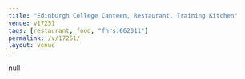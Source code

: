```yaml
---
title: "Edinburgh College Canteen, Restaurant, Training Kitchen"
venue: v17251
tags: [restaurant, food, "fhrs:662011"]
permalink: /v/17251/
layout: venue
---
```

null